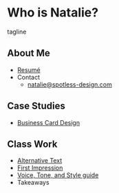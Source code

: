 # Who is Natalie?
tagline

## About Me

- [Resumé](04-experience)
- Contact
    - natalie@spotless-design.com

## Case Studies

- [Business Card Design](03-content-first)

## Class Work

- [Alternative Text](01-alternative-text)
- [First Impression](02-first-impression)
- [Voice, Tone, and Style guide](05-voice-tone)
- Takeaways
